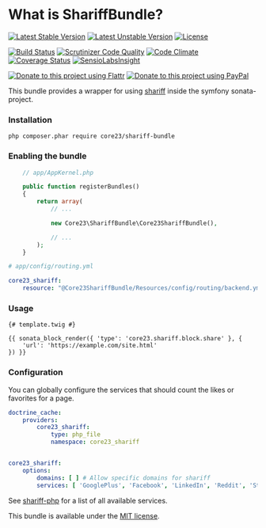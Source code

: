 What is ShariffBundle?
=============================
[![Latest Stable Version](https://poser.pugx.org/core23/shariff-bundle/v/stable)](https://packagist.org/packages/core23/shariff-bundle)
[![Latest Unstable Version](https://poser.pugx.org/core23/shariff-bundle/v/unstable)](https://packagist.org/packages/core23/shariff-bundle)
[![License](https://poser.pugx.org/core23/shariff-bundle/license)](https://packagist.org/packages/core23/shariff-bundle)

[![Build Status](https://travis-ci.org/core23/ShariffBundle.svg)](https://travis-ci.org/core23/ShariffBundle)
[![Scrutinizer Code Quality](https://scrutinizer-ci.com/g/core23/ShariffBundle/badges/quality-score.png?b=master)](https://scrutinizer-ci.com/g/core23/ShariffBundle)
[![Code Climate](https://codeclimate.com/github/core23/ShariffBundle/badges/gpa.svg)](https://codeclimate.com/github/core23/ShariffBundle)
[![Coverage Status](https://coveralls.io/repos/core23/ShariffBundle/badge.svg)](https://coveralls.io/r/core23/ShariffBundle)
[![SensioLabsInsight](https://insight.sensiolabs.com/projects/c55567df-e9da-41ec-8509-4030e5363b17/mini.png)](https://insight.sensiolabs.com/projects/c55567df-e9da-41ec-8509-4030e5363b17)

[![Donate to this project using Flattr](https://img.shields.io/badge/flattr-donate-yellow.svg)](https://flattr.com/profile/core23)
[![Donate to this project using PayPal](https://img.shields.io/badge/paypal-donate-yellow.svg)](https://paypal.me/gripp)

This bundle provides a wrapper for using [shariff] inside the symfony sonata-project.

### Installation

```
php composer.phar require core23/shariff-bundle
```

### Enabling the bundle

```php
    // app/AppKernel.php

    public function registerBundles()
    {
        return array(
            // ...

            new Core23\ShariffBundle\Core23ShariffBundle(),

            // ...
        );
    }
```

```yaml
# app/config/routing.yml

core23_shariff:
    resource: "@Core23ShariffBundle/Resources/config/routing/backend.yml"
```

### Usage

```twig
{# template.twig #}

{{ sonata_block_render({ 'type': 'core23.shariff.block.share' }, {
    'url': 'https://example.com/site.html'
}) }}
```

### Configuration

You can globally configure the services that should count the likes or favorites for a page. 

```yaml
doctrine_cache:
    providers:
        core23_shariff:
            type: php_file
            namespace: core23_shariff


core23_shariff:
    options:
        domains: [ ] # Allow specific domains for shariff
        services: [ 'GooglePlus', 'Facebook', 'LinkedIn', 'Reddit', 'StumbleUpon', 'Flattr', 'Pinterest', 'Xing', 'AddThis' ]
```

See [shariff-php] for a list of all available services.

This bundle is available under the [MIT license](LICENSE.md).

[shariff]: https://github.com/heiseonline/shariff
[shariff-php]: https://github.com/heiseonline/shariff-backend-php
